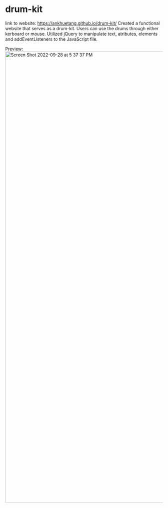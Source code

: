 # drum-kit
link to website: https://ankhuetang.github.io/drum-kit/
Created a functional website that serves as a drum-kit.
Users can use the drums through either kerboard or mouse. 
Utilized jQuery to manipulate text, atributes, elements and addEventListeners to the JavaScript file. 

Preview: <img width="1440" alt="Screen Shot 2022-09-28 at 5 37 37 PM" src="https://user-images.githubusercontent.com/109850604/192893440-1236aac5-20b6-4d5d-a7b7-3fcf67c55e43.png">

